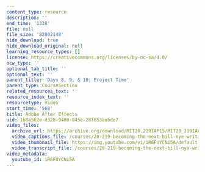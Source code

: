 ```yaml
---
content_type: resource
description: ''
end_time: '1338'
file: null
file_size: '82802148'
hide_download: true
hide_download_original: null
learning_resource_types: []
license: https://creativecommons.org/licenses/by-nc-sa/4.0/
ocw_type: ''
optional_tab_title: ''
optional_text: ''
parent_title: 'Days 8, 9, & 10: Project Time'
parent_type: CourseSection
related_resources_text: ''
resource_index_text: ''
resourcetype: Video
start_time: '568'
title: Adobe After Effects
uid: 1b8a562e-d328-9400-845e-28f853aebde7
video_files:
  archive_url: https://archive.org/download/MIT20.219IAP15/MIT20_219IAP15_D10P1_300k.mp4
  video_captions_file: /courses/20-219-becoming-the-next-bill-nye-writing-and-hosting-the-educational-show-january-iap-2015/bedb2b320a515cb6a2cd725ca8c5053a_iR6FUYCNi5A.vtt
  video_thumbnail_file: https://img.youtube.com/vi/iR6FUYCNi5A/default.jpg
  video_transcript_file: /courses/20-219-becoming-the-next-bill-nye-writing-and-hosting-the-educational-show-january-iap-2015/a8ee88e1b6404206d528bcadc0552a43_iR6FUYCNi5A.pdf
video_metadata:
  youtube_id: iR6FUYCNi5A
---
```


